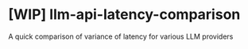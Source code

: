 # [WIP] llm-api-latency-comparison
A quick comparison of variance of latency for various LLM providers
